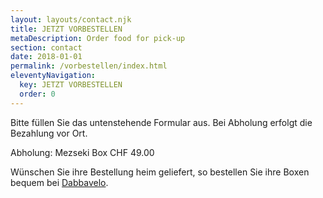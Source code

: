 ```yaml
---
layout: layouts/contact.njk
title: JETZT VORBESTELLEN
metaDescription: Order food for pick-up
section: contact
date: 2018-01-01
permalink: /vorbestellen/index.html
eleventyNavigation:
  key: JETZT VORBESTELLEN
  order: 0
---
```

Bitte füllen Sie das untenstehende Formular aus. Bei Abholung erfolgt die Bezahlung vor Ort.

Abholung:
Mezseki Box
CHF 49.00

Wünschen Sie ihre Bestellung heim geliefert, so bestellen Sie ihre Boxen bequem bei <a href="https://www.dabbavelo.ch"> Dabbavelo</a>.